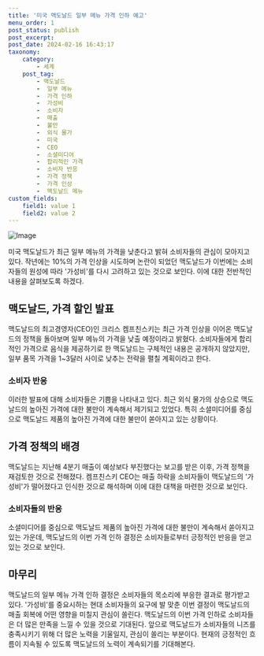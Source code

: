```yaml
---
title: '미국 맥도날드 일부 메뉴 가격 인하 예고'
menu_order: 1
post_status: publish
post_excerpt: 
post_date: 2024-02-16 16:43:17
taxonomy:
    category:
        - 세계
    post_tag:
        - 맥도날드
        -  일부 메뉴
        -  가격 인하
        -  가성비
        -  소비자
        -  매출
        -  불만
        -  외식 물가
        -  미국
        -  CEO
        -  소셜미디어
        -  합리적인 가격
        -  소비자 반응
        -  가격 정책
        -  가격 인상
        -  맥도날드 메뉴
custom_fields:
    field1: value 1
    field2: value 2
---
```


![Image](https://imgnews.pstatic.net/image/277/2024/02/10/0005378519_001_20240210164701291.jpg?type=w647)

미국 맥도날드가 최근 일부 메뉴의 가격을 낮춘다고 밝혀 소비자들의 관심이 모아지고 있다. 작년에는 10%의 가격 인상을 시도하며 논란이 되었던 맥도날드가 이번에는 소비자들의 원성에 따라 '가성비'를 다시 고려하고 있는 것으로 보인다. 이에 대한 전반적인 내용을 살펴보도록 하겠다.
## 맥도날드, 가격 할인 발표
맥도날드의 최고경영자(CEO)인 크리스 켐프친스키는 최근 가격 인상을 이어온 맥도날드의 정책을 돌아보며 일부 메뉴의 가격을 낮출 예정이라고 밝혔다. 소비자들에게 합리적인 가격으로 음식을 제공하기로 한 맥도날드는 구체적인 내용은 공개하지 않았지만, 일부 품목 가격을 1~3달러 사이로 낮추는 전략을 펼칠 계획이라고 한다.
### 소비자 반응
이러한 발표에 대해 소비자들은 기쁨을 나타내고 있다. 최근 외식 물가의 상승으로 맥도날드의 높아진 가격에 대한 불만이 계속해서 제기되고 있었다. 특히 소셜미디어를 중심으로 맥도날드 제품의 높아진 가격에 대한 불만이 쏟아지고 있는 상황이다.
## 가격 정책의 배경
맥도날드는 지난해 4분기 매출이 예상보다 부진했다는 보고를 받은 이후, 가격 정책을 재검토한 것으로 전해졌다. 켐프친스키 CEO는 매출 하락을 소비자들이 맥도날드의 '가성비'가 떨어졌다고 인식한 것으로 해석하며 이에 대한 대책을 마련한 것으로 보인다.
### 소비자들의 반응
소셜미디어를 중심으로 맥도날드 제품의 높아진 가격에 대한 불만이 계속해서 쏟아지고 있는 가운데, 맥도날드의 이번 가격 인하 결정은 소비자들로부터 긍정적인 반응을 얻고 있는 것으로 보인다.
## 마무리
맥도날드의 일부 메뉴 가격 인하 결정은 소비자들의 목소리에 부응한 결과로 평가받고 있다. '가성비'를 중요시하는 현대 소비자들의 요구에 발 맞춘 이번 결정이 맥도날드의 매출 회복에 어떤 영향을 미칠지 관심이 쏠린다.
맥도날드의 이번 가격 인하로 소비자들은 더 많은 만족을 느낄 수 있을 것으로 기대된다. 앞으로 맥도날드가 소비자들의 니즈를 충족시키기 위해 더 많은 노력을 기울일지, 관심이 쏠리는 부분이다. 현재의 긍정적인 흐름이 지속될 수 있도록 맥도날드의 노력이 계속되기를 기대해본다. 
